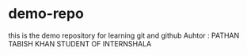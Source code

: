 # demo-repo
this is the demo repository for learning git and github
Auhtor : PATHAN TABISH KHAN
STUDENT OF INTERNSHALA 